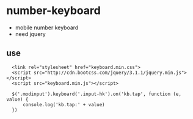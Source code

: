 # number-keyboard
- mobile number keyboard
- need jquery

## use

```
  <link rel="stylesheet" href="keyboard.min.css">
  <script src="http://cdn.bootcss.com/jquery/3.1.1/jquery.min.js"></script>
  <script src="keyboard.min.js"></script>

  $('.modinput').keyboard('.input-hk').on('kb.tap', function (e, value) {
      console.log('kb.tap:' + value)
  })
```